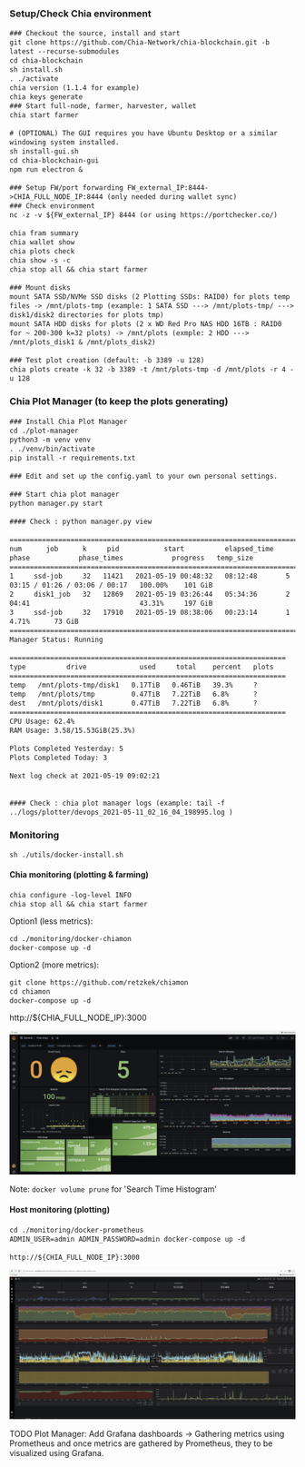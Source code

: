 ### Setup/Check Chia environment

```
### Checkout the source, install and start
git clone https://github.com/Chia-Network/chia-blockchain.git -b latest --recurse-submodules
cd chia-blockchain
sh install.sh
. ./activate
chia version (1.1.4 for example)
chia keys generate
### Start full-node, farmer, harvester, wallet
chia start farmer 

# (OPTIONAL) The GUI requires you have Ubuntu Desktop or a similar windowing system installed.
sh install-gui.sh
cd chia-blockchain-gui
npm run electron &

### Setup FW/port forwarding FW_external_IP:8444->CHIA_FULL_NODE_IP:8444 (only needed during wallet sync)
### Check environment
nc -z -v ${FW_external_IP} 8444 (or using https://portchecker.co/) 

chia fram summary
chia wallet show
chia plots check
chia show -s -c
chia stop all && chia start farmer 

### Mount disks 
mount SATA SSD/NVMe SSD disks (2 Plotting SSDs: RAID0) for plots temp files -> /mnt/plots-tmp (example: 1 SATA SSD ---> /mnt/plots-tmp/ ---> disk1/disk2 directories for plots tmp)
mount SATA HDD disks for plots (2 x WD Red Pro NAS HDD 16TB : RAID0 for ~ 200-300 k=32 plots) -> /mnt/plots (exmple: 2 HDD ---> /mnt/plots_disk1 & /mnt/plots_disk2)

### Test plot creation (default: -b 3389 -u 128)
chia plots create -k 32 -b 3389 -t /mnt/plots-tmp -d /mnt/plots -r 4 -u 128
```

### Chia Plot Manager (to keep the plots generating)
  
```
### Install Chia Plot Manager 
cd ./plot-manager
python3 -m venv venv
. ./venv/bin/activate
pip install -r requirements.txt

### Edit and set up the config.yaml to your own personal settings. 

### Start chia plot manager
python manager.py start

#### Check : python manager.py view

===================================================================================================================================
num      job      k     pid           start          elapsed_time   phase            phase_times            progress   temp_size
===================================================================================================================================
1     ssd-job     32   11421   2021-05-19 00:48:32   08:12:48       5       03:15 / 01:26 / 03:06 / 00:17   100.00%    101 GiB  
2     disk1_job   32   12869   2021-05-19 03:26:44   05:34:36       2       04:41                           43.31%     197 GiB  
3     ssd-job     32   17910   2021-05-19 08:38:06   00:23:14       1                                       4.71%      73 GiB   
===================================================================================================================================
Manager Status: Running

====================================================================
type          drive             used     total    percent   plots
====================================================================
temp   /mnt/plots-tmp/disk1   0.17TiB   0.46TiB   39.3%     ?    
temp   /mnt/plots/tmp         0.47TiB   7.22TiB   6.8%      ?    
dest   /mnt/plots/disk1       0.47TiB   7.22TiB   6.8%      ?    
====================================================================
CPU Usage: 62.4%
RAM Usage: 3.58/15.53GiB(25.3%)

Plots Completed Yesterday: 5
Plots Completed Today: 3

Next log check at 2021-05-19 09:02:21


#### Check : chia plot manager logs (example: tail -f ../logs/plotter/devops_2021-05-11_02_16_04_198995.log )
```

### Monitoring 

```
sh ./utils/docker-install.sh

```

#### Chia monitoring (plotting & farming)

```
chia configure -log-level INFO
chia stop all && chia start farmer
```

Option1 (less metrics):
```
cd ./monitoring/docker-chiamon
docker-compose up -d

```
Option2 (more metrics): 
```
git clone https://github.com/retzkek/chiamon
cd chiamon
docker-compose up -d
```

http://${CHIA_FULL_NODE_IP}:3000

<img src="https://github.com/adavarski/chia-farming/blob/main/pictures/chia-1SSD-1HDD.png" width="900">

Note: `docker volume prune` for 'Search Time Histogram'   

#### Host monitoring (plotting)
```
cd ./monitoring/docker-prometheus
ADMIN_USER=admin ADMIN_PASSWORD=admin docker-compose up -d

http://${CHIA_FULL_NODE_IP}:3000
```

<img src="https://github.com/adavarski/chia-farming/blob/main/pictures/chia-1-ssd.png" width="900">

TODO Plot Manager: Add Grafana dashboards -> Gathering metrics using Prometheus and once metrics are gathered by Prometheus, they to be visualized using Grafana.

